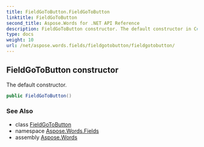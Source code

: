 ```yaml
---
title: FieldGoToButton.FieldGoToButton
linktitle: FieldGoToButton
second_title: Aspose.Words for .NET API Reference
description: FieldGoToButton constructor. The default constructor in C#.
type: docs
weight: 10
url: /net/aspose.words.fields/fieldgotobutton/fieldgotobutton/
---
```

## FieldGoToButton constructor

The default constructor.

```csharp
public FieldGoToButton()
```

### See Also

* class [FieldGoToButton](../)
* namespace [Aspose.Words.Fields](../../fieldgotobutton/)
* assembly [Aspose.Words](../../../)
